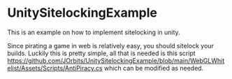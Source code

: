 # UnitySitelockingExample
This is an example on how to implement sitelocking in unity.


Since pirating a game in web is relatively easy, you should sitelock your builds. Luckily this is pretty simple, all that is needed is this script https://github.com/JOrbits/UnitySitelockingExample/blob/main/WebGLWhitelist/Assets/Scripts/AntiPiracy.cs which can be modified as needed.
